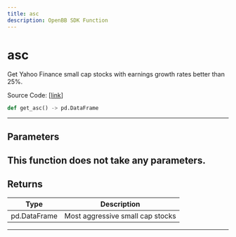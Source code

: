 ```yaml
---
title: asc
description: OpenBB SDK Function
---
```


# asc

Get Yahoo Finance small cap stocks with earnings growth rates better than 25%.

Source Code: [[link](https://github.com/OpenBB-finance/OpenBBTerminal/tree/main/openbb_terminal/stocks/discovery/yahoofinance_model.py#L138)]
```python
def get_asc() -> pd.DataFrame
```
---
## Parameters
This function does not take any parameters.
---
## Returns
| Type | Description |
| ---- | ----------- |
| pd.DataFrame | Most aggressive small cap stocks |
---

